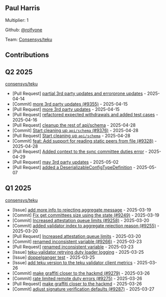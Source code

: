 
## Paul Harris
Multiplier: 1

Github: [@rolfyone](https://github.com/rolfyone)

Team: [Consensys/teku](https://github.com/Consensys/teku/pulls?q=author%3Arolfyone)

## Contributions

## Q2 2025


[consensys/teku](https://github.com/consensys/teku)
* [Pull Request] [partial 3rd party updates and errorprone updates](https://github.com/Consensys/teku/pull/9351) - 2025-04-14
* [Commit] [more 3rd party updates (#9355)](https://github.com/Consensys/teku/commit/4d354eb00d04878b98283b632eb44ad239261aa7) - 2025-04-15
* [Pull Request] [more 3rd party updates](https://github.com/Consensys/teku/pull/9355) - 2025-04-15
* [Pull Request] [refactored expected withdrawals and added test cases](https://github.com/Consensys/teku/pull/9361) - 2025-04-16
* [Pull Request] [cleanup the rest of api/schema](https://github.com/Consensys/teku/pull/9377) - 2025-04-28
* [Commit] [Start cleaning up `api/schema` (#9376)](https://github.com/Consensys/teku/commit/fe4a9394507bd8f6f7d9835bdfdd50c3519fab98) - 2025-04-28
* [Pull Request] [Start cleaning up `api/schema`](https://github.com/Consensys/teku/pull/9376) - 2025-04-28
* [Commit] [feat: Add support for reading static peers from file (#9328)](https://github.com/Consensys/teku/commit/5dad0ed9e385954ee9baf04c77919eb5e869d25c) - 2025-04-28
* [Pull Request] [Added context to the sync committee duties error](https://github.com/Consensys/teku/pull/9380) - 2025-04-29
* [Pull Request] [may 3rd party updates](https://github.com/Consensys/teku/pull/9388) - 2025-05-02
* [Pull Request] [added a DeserializableConfigTypeDefinition](https://github.com/Consensys/teku/pull/9396) - 2025-05-07
## Q1 2025

[consensys/teku](https://github.com/consensys/teku)
* [Issue] [add more info to rejecting aggregate message](https://github.com/Consensys/teku/issues/9251) - 2025-03-19
* [Commit] [Fix get committees size using the state (#9249)](https://github.com/Consensys/teku/commit/35bf38d7be87fb869a4261d5695c8fe9028b3c3f) - 2025-03-19
* [Commit] [Increased attestation queue limits (#9258)](https://github.com/Consensys/teku/commit/59a73806461e83bda3d65459459cabb6654a8ad2) - 2025-03-20
* [Commit] [added validator index to aggregate rejection reason (#9255)](https://github.com/Consensys/teku/commit/725919d263a775f9a49e6e466496cde0f092709f) - 2025-03-20
* [Pull Request] [Increased attestation queue limits](https://github.com/Consensys/teku/pull/9258) - 2025-03-20
* [Commit] [renamed inconsistent variable (#9266)](https://github.com/Consensys/teku/commit/155a7b5819fd8e158237d2fd7208e6dccb0751bb) - 2025-03-23
* [Pull Request] [renamed inconsistent variable](https://github.com/Consensys/teku/pull/9266) - 2025-03-23
* [Issue] [teku-validator retrying duty loader logging](https://github.com/Consensys/teku/issues/9273) - 2025-03-25
* [Issue] [doppelganger test](https://github.com/Consensys/teku/issues/9270) - 2025-03-25
* [Issue] [add teku version to the teku validator client metrics](https://github.com/Consensys/teku/issues/9281) - 2025-03-26
* [Commit] [make graffiti closer to the hackmd (#9279)](https://github.com/Consensys/teku/commit/f0e0e6609a64dc867aa2393d308eac9068cc21e9) - 2025-03-26
* [Commit] [rate limited remote duty errors (#9275)](https://github.com/Consensys/teku/commit/1fb8a6dbcb7ee4433dc32bf5fccbd00f676700d3) - 2025-03-26
* [Pull Request] [make graffiti closer to the hackmd](https://github.com/Consensys/teku/pull/9279) - 2025-03-26
* [Commit] [adjust signature verification defaults (#9287)](https://github.com/Consensys/teku/commit/a3d4ecd4febeaf5f5e07afe54725480f2001d4f2) - 2025-03-27
